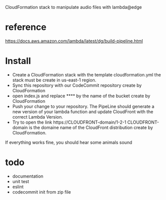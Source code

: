 CloudFormation stack to manipulate audio files with lambda@edge

# reference
https://docs.aws.amazon.com/lambda/latest/dg/build-pipeline.html

# Install

* Create a CloudFormation stack with the template cloudformation.yml the stack must be create in us-east-1 region.
* Sync this repository  with our CodeCommit repository create by CloudFormation
* open index.js and replace **** by the name of the bucket create by CloudFormation
* Push your change to your repository. 
The PipeLine should generate a new version of your lambda function and update CloudFront with the correct Lambda Version.
* Try to open the link https://CLOUDFRONT-domain/1-2-1
CLOUDFRONT-domain is the domaine name of the CloudFront distribution create by CloudFormation.

If everything works fine, you should hear some animals sound 

# todo
* documentation
* unit test
* eslint
* codecommit init from zip file 
